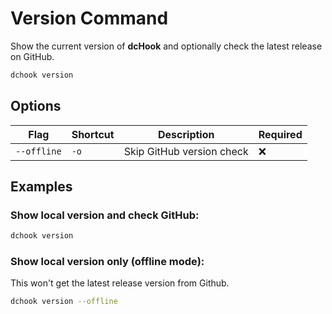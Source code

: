 # Version Command

Show the current version of **dcHook** and optionally check the latest release on GitHub.

```bash
dchook version
```

## Options

| Flag        | Shortcut | Description               | Required |
| ----------- | -------- | ------------------------- | -------- |
| `--offline` | `-o`     | Skip GitHub version check | ❌        |

## Examples

### Show local version and check GitHub:

```bash
dchook version
```

### Show local version only (offline mode):

This won't get the latest release version from Github.

```bash
dchook version --offline
```